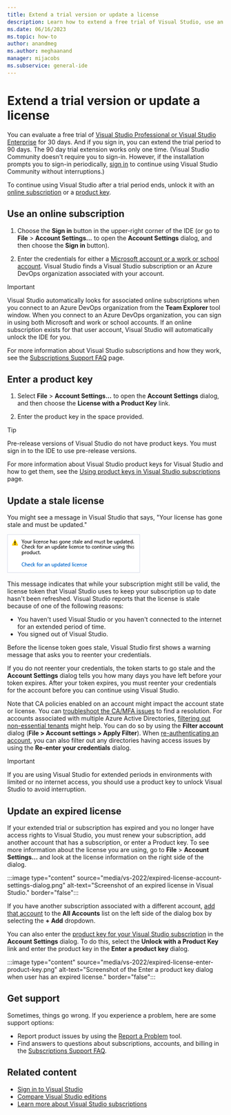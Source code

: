 ```yaml
---
title: Extend a trial version or update a license
description: Learn how to extend a free trial of Visual Studio, use an online subscription or product key to unlock Visual Studio, and update a stale or expired license.
ms.date: 06/16/2023
ms.topic: how-to
author: anandmeg
ms.author: meghaanand
manager: mijacobs
ms.subservice: general-ide
---
```

# Extend a trial version or update a license

You can evaluate a free trial of [Visual Studio Professional or Visual Studio Enterprise](https://visualstudio.microsoft.com/vs/compare/) for 30 days. And if you sign in, you can extend the trial period to 90 days. The 90 day trial extension works only one time. (Visual Studio Community doesn't require you to sign-in. However, if the installation prompts you to sign-in periodically, [sign in](signing-in-to-visual-studio.md) to continue using Visual Studio Community without interruptions.)

To continue using Visual Studio after a trial period ends, unlock it with an [online subscription](#use-an-online-subscription) or a [product key](#enter-a-product-key).

## Use an online subscription

1. Choose the **Sign in** button in the upper-right corner of the IDE (or go to **File** > **Account Settings...** to open the **Account Settings** dialog, and then choose the **Sign in** button).

1. Enter the credentials for either a [Microsoft account or a work or school account](signing-in-to-visual-studio.md). Visual Studio finds a Visual Studio subscription or an Azure DevOps organization associated with your account.

> [!IMPORTANT]
> Visual Studio automatically looks for associated online subscriptions when you connect to an Azure DevOps organization from the **Team Explorer** tool window. When you connect to an Azure DevOps organization, you can sign in using both Microsoft and work or school accounts. If an online subscription exists for that user account, Visual Studio will automatically unlock the IDE for you.

For more information about Visual Studio subscriptions and how they work, see the [Subscriptions Support FAQ](https://visualstudio.microsoft.com/subscriptions/support/) page.

## Enter a product key

1. Select **File** > **Account Settings...** to open the **Account Settings** dialog, and then choose the **License with a Product Key** link.

1. Enter the product key in the space provided.

> [!TIP]
> Pre-release versions of Visual Studio do not have product keys. You must sign in to the IDE to use pre-release versions.

For more information about Visual Studio product keys for Visual Studio and how to get them, see the [Using product keys in Visual Studio subscriptions](/visualstudio/subscriptions/product-keys) page.

## Update a stale license

You might see a message in Visual Studio that says, "Your license has gone stale and must be updated."

![Visual Studio stale license message](../ide/media/vs2017_stale-license.png)

This message indicates that while your subscription might still be valid, the license token that Visual Studio uses to keep your subscription up to date hasn't been refreshed. Visual Studio reports that the license is stale because of one of the following reasons:

* You haven't used Visual Studio or you haven't connected to the internet for an extended period of time.
* You signed out of Visual Studio.

Before the license token goes stale, Visual Studio first shows a warning message that asks you to reenter your credentials.

If you do not reenter your credentials, the token starts to go stale and the **Account Settings** dialog tells you how many days you have left before your token expires. After your token expires, you must reenter your credentials for the account before you can continue using Visual Studio.

Note that CA policies enabled on an account might impact the account state or license. You can [troubleshoot the CA/MFA issues](work-with-multi-factor-authentication.md#troubleshoot-sign-in-issues) to find a resolution. For accounts associated with multiple Azure Active Directories, [filtering out non-essential tenants](work-with-multi-factor-authentication.md#how-to-filter-out-individual-tenants) might help. You can do so by using the **Filter account** dialog (**File > Account settings > Apply Filter**). When [re-authenticating an account](work-with-multi-factor-authentication.md#reauthenticating-an-account), you can also filter out any directories having access issues by using the **Re-enter your credentials** dialog.

>[!Important]
>If you are using Visual Studio for extended periods in environments with limited or no internet access, you should use a product key to unlock Visual Studio to avoid interruption.

## Update an expired license

If your extended trial or subscription has expired and you no longer have access rights to Visual Studio, you must renew your subscription, add another account that has a subscription, or enter a Product key. To see more information about the license you are using, go to **File** > **Account Settings...** and look at the license information on the right side of the dialog. 

:::image type="content" source="media/vs-2022/expired-license-account-settings-dialog.png" alt-text="Screenshot of an expired license in Visual Studio." border="false":::

If you have another subscription associated with a different account, [add that account](signing-in-to-visual-studio.md#add-and-switch-user-accounts-in-visual-studio) to the **All Accounts** list on the left side of the dialog box by selecting the **+ Add** dropdown.

You can also enter the [product key for your Visual Studio subscription](/visualstudio/subscriptions/product-keys) in the **Account Settings** dialog. To do this, select the **Unlock with a Product Key** link and enter the product key in the **Enter a product key** dialog.

:::image type="content" source="media/vs-2022/expired-license-enter-product-key.png" alt-text="Screenshot of the Enter a product key dialog when user has an expired license." border="false":::

## Get support

Sometimes, things go wrong. If you experience a problem, here are some support options:

* Report product issues by using the [Report a Problem](how-to-report-a-problem-with-visual-studio.md) tool.
* Find answers to questions about subscriptions, accounts, and billing in the [Subscriptions Support FAQ](https://visualstudio.microsoft.com/subscriptions/support/).

## Related content

* [Sign in to Visual Studio](../ide/signing-in-to-visual-studio.md)
* [Compare Visual Studio editions](https://visualstudio.microsoft.com/vs/compare/)
* [Learn more about Visual Studio subscriptions](/visualstudio/subscriptions/)
